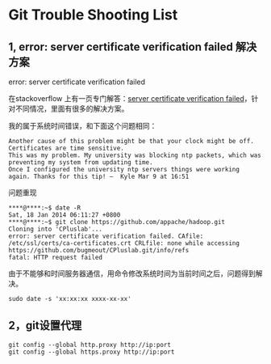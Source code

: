 Git Trouble Shooting List
======================

1, error: server certificate verification failed 解决方案
-----------------

error: server certificate verification failed

在stackoverflow 上有一页专门解答：[server certificate verification failed](https://stackoverflow.com/questions/21181231/server-certificate-verification-failed-cafile-etc-ssl-certs-ca-certificates-c)，针对不同情况，里面有很多的解决方案。 

我的属于系统时间错误，和下面这个问题相同：

```
Another cause of this problem might be that your clock might be off. Certificates are time sensitive.
This was my problem. My university was blocking ntp packets, which was preventing my system from updating time. 
Once I configured the university ntp servers things were working again. Thanks for this tip! –  Kyle Mar 9 at 16:51
```

问题重现

```
****@****:~$ date -R
Sat, 18 Jan 2014 06:11:27 +0800
****@****:~$ git clone https://github.com/appache/hadoop.git
Cloning into 'CPluslab'...
error: server certificate verification failed. CAfile: /etc/ssl/certs/ca-certificates.crt CRLfile: none while accessing https://github.com/bugmeout/CPluslab.git/info/refs
fatal: HTTP request failed
```

由于不能够和时间服务器通信，用命令修改系统时间为当前时间之后，问题得到解决。

```
sudo date -s 'xx:xx:xx xxxx-xx-xx'
```

2，git设置代理
------------

```
git config --global http.proxy http://ip:port
git config --global https.proxy http://ip:port
```
